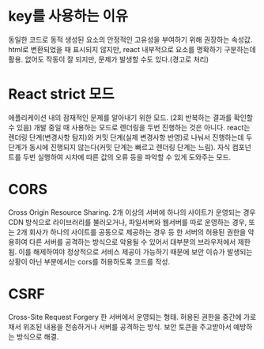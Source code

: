 # key를 사용하는 이유
동일한 코드로 동적 생성된 요소의 안정적인 고유성을 부여하기 위해 권장하는 속성값.
html로 변환되었을 때 표시되지 않지만, react 내부적으로 요소를 명확하기 구분하는데 활용.
없어도 작동이 잘 되지만, 문제가 발생할 수도 있다.(경고로 처리)

# React strict 모드
애플리케이션 내의 잠재적인 문제를 알아내기 위한 모드. (2회 반복하는 결과를 확인할 수 있음)
개발 중일 때 사용하는 모드로 렌더링을 두번 진행하는 것은 아니다.
react는 렌더링 단계(변경사항 탐지)와 커밋 단계(실제 변경사항 반영)로 나눠서 진행하는데
두 단계가 동시에 진행되지 않는다(커밋 단계는 빠르고 렌더링 단계는 느림).
자식 컴포넌트를 두번 실행하여 시차에 따른 값의 오류 등을 파악할 수 있게 도와주는 모드.

# CORS
Cross Origin Resource Sharing. 2개 이상의 서버에 하나의 사이트가 운영되는 경우
CDN 방식으로 라이브러리를 불러오거나, 파일서버와 웹서버를 따로 운영하는 경우, 또는 2개 회사가 하나의 사이트를 공동으로 제공하는 경우 등
한 서버의 허용된 권한을 악용하여 다른 서버를 공격하는 방식으로 악용될 수 있어서 대부분의 브라우저에서 제한됨.
이를 해제하여야 정상적으로 서비스 제공이 가능하기 때문에 보안 이슈가 발생되는 상황이 아닌 부분에서는 cors를 허용하도록 코드를 작성.

# CSRF
Cross-Site Request Forgery
한 서버에서 운영되는 형태. 허용된 권한을 중간에 가로채서 위조된 내용을 전송하거나 서버를 공격하는 방식. 보안 토큰을 주고받아서 예방하는 방식으로 해결.
